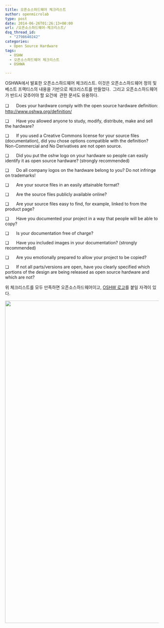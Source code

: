 ```yaml
---
title: 오픈소스하드웨어 체크리스트
author: openmicrolab
type: post
date: 2014-06-26T01:26:13+00:00
url: /오픈소스하드웨어-체크리스트/
dsq_thread_id:
  - "2798640242"
categories:
  - Open Source Hardware
tags:
  - OSHW
  - 오픈소스하드웨어 체크리스트
  - OSHWA

---
```

OSHWA에서 발표한 오픈소스하드웨어 체크리스트. 이것은 오픈소스하드웨어 정의 및 베스트 프랙티스의 내용을 기반으로 체크리스트를 만들었다.  그리고 오픈소스하드웨어가 반드시 갖추어야 할 요건에  관한 문서도 유용하다.

<span style="line-height: 1.5em;">❏      Does your hardware comply with the open source hardware definition: </span><a style="line-height: 1.5em;" href="http://www.oshwa.org/definition/">http://www.oshwa.org/definition/</a>

❏      Have you allowed anyone to study, modify, distribute, make and sell the hardware?

❏      If you used a Creative Commons license for your source files (documentation), did you chose options compatible with the definition? Non-Commercial and No Derivatives are not open source.

❏      Did you put the oshw logo on your hardware so people can easily identify it as open source hardware? (strongly recommended)

❏      Do all company logos on the hardware belong to you? Do not infringe on trademarks!

❏      Are your source files in an easily attainable format?

❏      Are the source files publicly available online?

❏      Are your source files easy to find, for example, linked to from the product page?

❏      Have you documented your project in a way that people will be able to copy?

❏      Is your documentation free of charge?

❏      Have you included images in your documentation? (strongly recommended)

❏      Are you emotionally prepared to allow your project to be copied?

❏      If not all parts/versions are open, have you clearly specified which portions of the design are being released as open source hardware and which are not?

위 체크리스트를 모두 만족하면 오픈소스하드웨어이고, <a href="https://drive.google.com/?tab=mo&authuser=0#folders/0B_f25OKVb0TCS1paY2JhaW4yejQ" target="_blank">OSHW 로고</a>를 붙일 자격이 있다.

<img loading="lazy" class="alignnone" alt="" src="http://openmicrolab.cdn2.cafe24.com/OSHW_May_and_Must.png" width="820" height="1054" />